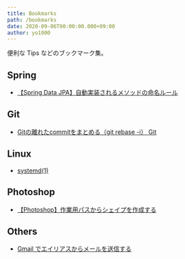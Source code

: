```yaml
---
title: Bookmarks
path: /bookmarks
date: 2020-09-06T00:00:00.000+09:00
author: yo1000
---
```


便利な Tips などのブックマーク集。

## Spring
* [【Spring Data JPA】自動実装されるメソッドの命名ルール](https://qiita.com/shindo_ryo/items/af7d12be264c2cc4b252)

## Git
* [Gitの離れたcommitをまとめる（git rebase -i）
Git](https://kitigai.hatenablog.com/entry/2019/05/22/003841)

## Linux
* [systemd(1)](https://man.kusakata.com/man/systemd.1.html)

## Photoshop
* [【Photoshop】作業用パスからシェイプを作成する](https://hacknote.jp/archives/11998/)

## Others
* [Gmail でエイリアスからメールを送信する](https://support.google.com/domains/answer/9437157)
